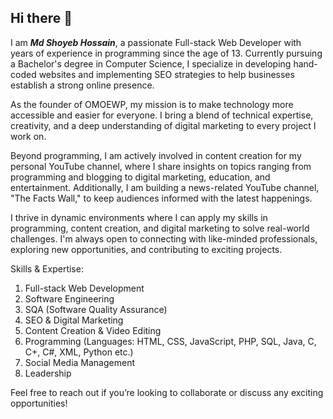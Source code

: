 ## Hi there 👋
<!--## I am Md Shoyeb Hossain-->
I am ***Md Shoyeb Hossain***, a passionate Full-stack Web Developer with years of experience in programming since the age of 13. Currently pursuing a Bachelor's degree in Computer Science, I specialize in developing hand-coded websites and implementing SEO strategies to help businesses establish a strong online presence.

As the founder of OMOEWP, my mission is to make technology more accessible and easier for everyone. I bring a blend of technical expertise, creativity, and a deep understanding of digital marketing to every project I work on.

Beyond programming, I am actively involved in content creation for my personal YouTube channel, where I share insights on topics ranging from programming and blogging to digital marketing, education, and entertainment. Additionally, I am building a news-related YouTube channel, "The Facts Wall," to keep audiences informed with the latest happenings.

I thrive in dynamic environments where I can apply my skills in programming, content creation, and digital marketing to solve real-world challenges. I'm always open to connecting with like-minded professionals, exploring new opportunities, and contributing to exciting projects.

Skills & Expertise:

1) Full-stack Web Development
2) Software Engineering
3) SQA (Software Quality Assurance)
4) SEO & Digital Marketing
5) Content Creation & Video Editing
6) Programming (Languages: HTML, CSS, JavaScript, PHP, SQL, Java, C, C+, C#, XML, Python etc.)
7) Social Media Management
8) Leadership

Feel free to reach out if you’re looking to collaborate or discuss any exciting opportunities!

<!--
**mdshoyebhossain/mdshoyebhossain** is a ✨ _special_ ✨ repository because its `README.md` (this file) appears on your GitHub profile.

Here are some ideas to get you started:

- 🔭 I’m currently working on ...
- 🌱 I’m currently learning ...
- 👯 I’m looking to collaborate on ...
- 🤔 I’m looking for help with ...
- 💬 Ask me about ...
- 📫 How to reach me: ...
- 😄 Pronouns: ...
- ⚡ Fun fact: ...
-->
